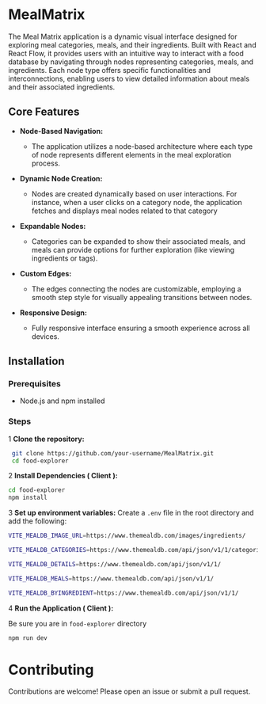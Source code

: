 # MealMatrix

The Meal Matrix application is a dynamic visual interface designed for exploring meal categories, meals, and their ingredients. Built with React and React Flow, it provides users with an intuitive way to interact with a food database by navigating through nodes representing categories, meals, and ingredients. Each node type offers specific functionalities and interconnections, enabling users to view detailed information about meals and their associated ingredients.

## Core Features

- **Node-Based Navigation:**
  - The application utilizes a node-based architecture where each type of node represents different elements in the meal exploration process.

- **Dynamic Node Creation:**
  - Nodes are created dynamically based on user interactions. For instance, when a user clicks on a category node, the application fetches and displays meal nodes related to that category

- **Expandable Nodes:**
  - Categories can be expanded to show their associated meals, and meals can provide options for further exploration (like viewing ingredients or tags).

- **Custom Edges:**
  - The edges connecting the nodes are customizable, employing a smooth step style for visually appealing transitions between nodes.
    
- **Responsive Design:**
  - Fully responsive interface ensuring a smooth experience across all devices.

## Installation

### Prerequisites

- Node.js and npm installed

### Steps

1 **Clone the repository:**

  ```bash
   git clone https://github.com/your-username/MealMatrix.git
   cd food-explorer
  ```
2 **Install Dependencies ( Client ):**

  ```bash
  cd food-explorer
  npm install
  ```

3 **Set up environment variables:**
   Create a `.env` file in the root directory and add the following:

   ```bash
VITE_MEALDB_IMAGE_URL=https://www.themealdb.com/images/ingredients/

VITE_MEALDB_CATEGORIES=https://www.themealdb.com/api/json/v1/1/categories.php

VITE_MEALDB_DETAILS=https://www.themealdb.com/api/json/v1/1/

VITE_MEALDB_MEALS=https://www.themealdb.com/api/json/v1/1/

VITE_MEALDB_BYINGREDIENT=https://www.themealdb.com/api/json/v1/1/
  ```

4 **Run the Application ( Client ):**

  Be sure you are in  `food-explorer` directory

  ```bash
  npm run dev
  ```



# Contributing

Contributions are welcome! Please open an issue or submit a pull request.


  





